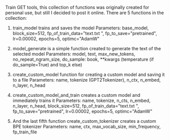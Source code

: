 Train GET tools, this collection of functions was originally created for personal use, but still I decided to post it online. There are 5 functions in the collection:
1. train_model trains and saves the model
Parameters: base_model, block_size=512, fp_of_train_data="text.txt ", fp_to_save="pretrained", lr=0.00002, epochs=5, optimc="AdamW"

2. model_generate is a simple function created to generate the text of the selected model
Parameters: model, text, max_new_tokens, no_repeat_ngram_size, do_sample: book, **kwargs (temperature (if do_sample=True) and top_k else)

3. create_custom_model function for creating a custom model and saving it to a file
Parameters: name, tokenize (GPT2Tokenizer), n_ctx, n_embed, n_layer, n_head

4. create_custom_model_and_train creates a custom model and immediately trains it
Parameters: name, tokenize, n_cts, n_embed, n_layer, n_head, block_size=512, fp_of_train_data="text.txt ", fp_to_save="pretrained", lr=0.00002, epochs=5, optimc="AdamW"

5. And the last fifth function create_custom_tokenizer creates a custom BPE tokenizer
Parameters: name, ctx, max_vocab_size, min_frequency, fp_train_file
